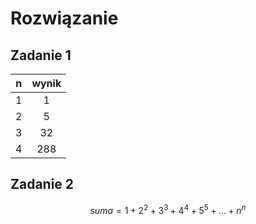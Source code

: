 # Rozwiązanie

## Zadanie 1

|  n  | wynik |
| :-: | :---: |
|  1  |   1   |
|  2  |   5   |
|  3  |   32  |
|  4  |  288  |

## Zadanie 2

$$
suma=1+2^2+3^3+4^4+5^5+...+n^n
$$
